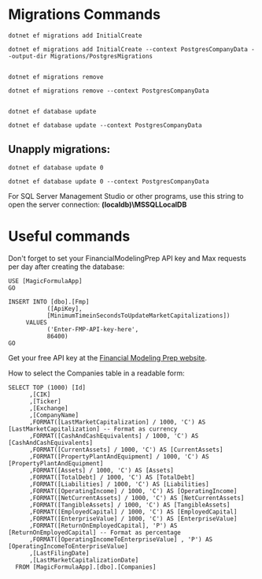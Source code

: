 # Migrations Commands

```
dotnet ef migrations add InitialCreate

dotnet ef migrations add InitialCreate --context PostgresCompanyData --output-dir Migrations/PostgresMigrations


dotnet ef migrations remove

dotnet ef migrations remove --context PostgresCompanyData


dotnet ef database update

dotnet ef database update --context PostgresCompanyData
```

## Unapply migrations:

```
dotnet ef database update 0

dotnet ef database update 0 --context PostgresCompanyData
```

For SQL Server Management Studio or other programs, use this string to open the server connection: **(localdb)\MSSQLLocalDB**


# Useful commands

Don't forget to set your FinancialModelingPrep API key and Max requests per day after creating the database:

```
USE [MagicFormulaApp]
GO

INSERT INTO [dbo].[Fmp]
           ([ApiKey],
           [MinimumTimeinSecondsToUpdateMarketCapitalizations])
     VALUES
           ('Enter-FMP-API-key-here',
           86400)
GO
```

Get your free API key at the [Financial Modeling Prep website](https://site.financialmodelingprep.com/developer/docs/dashboard).

How to select the Companies table in a readable form:

```
SELECT TOP (1000) [Id]
      ,[CIK]
      ,[Ticker]
      ,[Exchange]
      ,[CompanyName]
      ,FORMAT([LastMarketCapitalization] / 1000, 'C') AS [LastMarketCapitalization] -- Format as currency
      ,FORMAT([CashAndCashEquivalents] / 1000, 'C') AS [CashAndCashEquivalents]
	  ,FORMAT([CurrentAssets] / 1000, 'C') AS [CurrentAssets]
      ,FORMAT([PropertyPlantAndEquipment] / 1000, 'C') AS [PropertyPlantAndEquipment]
      ,FORMAT([Assets] / 1000, 'C') AS [Assets]
      ,FORMAT([TotalDebt] / 1000, 'C') AS [TotalDebt]
	  ,FORMAT([Liabilities] / 1000, 'C') AS [Liabilities]
      ,FORMAT([OperatingIncome] / 1000, 'C') AS [OperatingIncome]
      ,FORMAT([NetCurrentAssets] / 1000, 'C') AS [NetCurrentAssets]
      ,FORMAT([TangibleAssets] / 1000, 'C') AS [TangibleAssets]
      ,FORMAT([EmployedCapital] / 1000, 'C') AS [EmployedCapital]
      ,FORMAT([EnterpriseValue] / 1000, 'C') AS [EnterpriseValue]
      ,FORMAT([ReturnOnEmployedCapital], 'P') AS [ReturnOnEmployedCapital] -- Format as percentage
      ,FORMAT([OperatingIncomeToEnterpriseValue] , 'P') AS [OperatingIncomeToEnterpriseValue]
      ,[LastFilingDate]
      ,[LastMarketCapitalizationDate]
  FROM [MagicFormulaApp].[dbo].[Companies]
```
